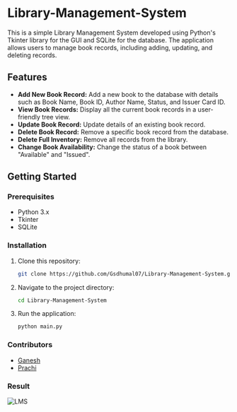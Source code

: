 # Library-Management-System


This is a simple Library Management System developed using Python's Tkinter library for the GUI and SQLite for the database. The application allows users to manage book records, including adding, updating, and deleting records.

## Features

- **Add New Book Record:** Add a new book to the database with details such as Book Name, Book ID, Author Name, Status, and Issuer Card ID.
- **View Book Records:** Display all the current book records in a user-friendly tree view.
- **Update Book Record:** Update details of an existing book record.
- **Delete Book Record:** Remove a specific book record from the database.
- **Delete Full Inventory:** Remove all records from the library.
- **Change Book Availability:** Change the status of a book between "Available" and "Issued".

## Getting Started

### Prerequisites

- Python 3.x
- Tkinter
- SQLite

### Installation

1. Clone this repository:
   ```bash
   git clone https://github.com/Gsdhumal07/Library-Management-System.git

2. Navigate to the project directory:
   ```bash
   cd Library-Management-System

3. Run the application:
   ```bash
   python main.py

### Contributors
   - [Ganesh](https://github.com/Gsdhumal07)
   - [Prachi](https://github.com/prachi2805)

### Result 
  ![LMS](https://github.com/user-attachments/assets/4abc1bd5-950e-4f99-9606-48ec9166192a)


